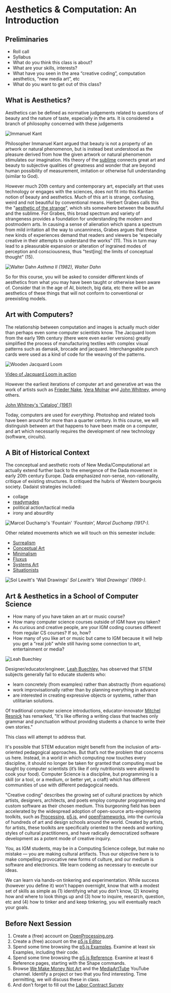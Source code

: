 
# Aesthetics & Computation: An Introduction


## Preliminaries


* Roll call
* Syllabus
* What do you think this class is about?
* What are your skills, interests?
* What have you seen in the area “creative coding”, computation aesthetics, “new media art”, etc
* What do you want to get out of this class?


## What is Aesthetics?

Aesthetics can be defined as normative judgements related to questions of beauty and the nature of taste, especially in the arts. It is considered a branch of philosophy concerned with these judgements


![Immanuel Kant](img/Kant_cropped.jpg "Immanuel Kant")


Philosopher Immanuel Kant argued that beauty is not a property of an artwork or natural phenomenon, but is instead best understood as the pleasure derived from how the given artwork or natural phenomenon stimulates our imagination. His theory of the [sublime](https://en.wikipedia.org/wiki/Sublime_(philosophy)) connects great art and beauty to subjective qualities of greatness and wonder that are beyond human possibility of measurement, imitation or otherwise full understanding (similar to God).

However much 20th century and contemporary art, especially art that uses technology or engages with the sciences, does not fit into this Kantian notion of beauty and aesthetics. Much of this art is strange, confusing, weird and not beautiful by conventional means. Herbert Grabes calls this the "[aesthetic of the strange](https://books.google.com/books?id=Afp5DwAAQBAJ&source=gbs_navlinks_s)", which sits somewhere between the beautiful and the sublime. For Grabes, this broad spectrum and variety of strangeness provides a foundation for understanding the modern and postmodern arts. In causing a sense of alienation which spans a spectrum from mild irritation all the way to uncanniness, Grabes argues that these new kinds of experiences demand that readers and viewers be “especially creative in their attempts to understand the works” (11). This in turn may lead to a pleasurable expansion or alteration of ingrained modes of perception and consciousness, thus "test[ing] the limits of conceptual thought" (15).

![Walter Dahn](img/Dahn-Asthma-II-1982.jpg "Immanuel Kant")
*Asthma II (1982), Walter Dahn*

So for this course, you will be asked to consider different kinds of aesthetics from what you may have been taught or otherwise been aware of. Consider that in the age of AI, biotech, big data, etc there will be an aesthetics of these things that will not conform to conventional or preexisting models.


## Art with Computers?

The relationship between computation and images is actually much older than perhaps even some computer scientists know. The Jacquard loom from the early 19th century (there were even earlier versions) greatly simplified the process of manufacturing textiles with complex visual patterns such as damask, brocade and jacquard. Interchangeable punch cards were used as a kind of code for the weaving of the patterns.


![Wooden Jacquard Loom](img/Wooden_Jacquard_loom_MOSI-11_5544.JPG "Jacquard Loom")

[Video of Jacquard Loom in action](https://www.youtube.com/watch?v=MQzpLLhN0fY)


However the earliest iterations of computer art and generative art was the work of artists such as [Frieder Nake](https://en.wikipedia.org/wiki/Frieder_Nake), [Vera Molnar](https://en.wikipedia.org/wiki/Vera_Moln%C3%A1r) and [John Whitney](https://en.wikipedia.org/wiki/John_Whitney_(animator)), among others.

[John Whitney's 'Catalog' (1961)](https://youtu.be/TbV7loKp69s)


Today, computers are used for _everything_. Photoshop and related tools have been around for more than a quarter century. In this course, we will distinguish between art that happens to have been made on a computer, and art which necessarily requires the development of new technology (software, circuits).


## A Bit of Historical Context

The conceptual and aesthetic roots of New Media/Computational art actually extend further back to the emergence of the Dada movement in early 20th century Europe. Dada emphasized non-sense, non-rationality, critique of existing structures. It critiqued the hubris of Western bourgeois society. Dadaist strategies included:


* collage
* [readymades](https://en.wikipedia.org/wiki/Readymades_of_Marcel_Duchamp)
* political action/tactical media
* irony and absurdity



![Marcel Duchamp's 'Fountain'](img/Duchamp_Fountain.jpg "Marcel Duchamp's 'Fountain'")
*'Fountain', Marcel Duchamp (1917-).*


Other related movements which we will touch on this semester include:


* [Surrealism](https://en.wikipedia.org/wiki/Surrealism)
* [Conceptual Art](https://en.wikipedia.org/wiki/Conceptual_art)
* [Minimalism](https://en.wikipedia.org/wiki/Minimalism)
* [Fluxus](https://en.wikipedia.org/wiki/Fluxus)
* [Systems Art](https://en.wikipedia.org/wiki/Systems_art)
* [Situationists](https://en.wikipedia.org/wiki/Situationist_International)


![Sol Lewitt's 'Wall Drawings'](img/Sol_Lewitt-WallDrawings.jpg "Sol Lewitt's 'Wall Drawings'")
*Sol Lewitt's 'Wall Drawings' (1969-).*


## Art & Aesthetics in a School of Computer Science


* How many of you have taken an art or music course?
* How many computer science courses outside of IGM have you taken?
* As curious and creative people, are your IGM coding courses different from regular CS courses? If so, how?
* How many of you like art or music but came to IGM because it will help you get a "real job" while still having some connection to art, entertainment or media?


![Leah Buechley](img/leah_buechley.jpg "Leah Buechley")


Designer/educator/engineer, [Leah Buechley](https://leahbuechley.com/), has observed that STEM subjects generally fail to educate students who:

* learn concretely (from examples) rather than abstractly (from equations)
* work improvisationally rather than by planning everything in advance
* are interested in creating expressive objects or systems, rather than utilitarian solutions.

Of traditional computer science introductions, educator-innovator [Mitchel Resnick](https://www.media.mit.edu/~mres/) has remarked, "It's like offering a writing class that teaches only grammar and punctuation without providing students a chance to write their own stories."

This class will attempt to address that.

It's possible that STEM education might benefit from the inclusion of arts-oriented pedagogical approaches. But that’s not the problem that concerns us here. Instead, in a world in which computing now touches every discipline, it should no longer be taken for granted that computing must be taught by computer scientists (it’s like if only nutritionists were allowed to cook your food). Computer Science is a discipline, but programming is a skill (or a tool, or a medium, or better yet, a craft) which has different communities of use with different pedagogical needs.

"Creative coding" describes the growing set of cultural practices by which artists, designers, architects, and poets employ computer programming and custom software as their chosen medium. This burgeoning field has been accelerated by the widespread adoption of open-source arts-engineering toolkits, such as [Processing](https://processing.org/), [p5.js](https://p5js.org/), and [openFrameworks](https://openframeworks.cc/), into the curricula of hundreds of art and design schools around the world. Created by artists, for artists, these toolkits are specifically oriented to the needs and working styles of cultural practitioners, and have radically democratized software development as a potent mode of creative inquiry.

You, as IGM students, may be in a Computing Science college, but make no mistake — you are making cultural artifacts. Thus our objective here is to make compelling provocative new forms of culture, and our medium is software and electronics. We learn codeing as necessary to execute our ideas.

We can learn via hands-on tinkering and experimentation. While success (however you define it) won’t happen overnight, know that with a modest set of skills as simple as (1) identifying what you don’t know, (2) knowing how and where to look things up and (3) how to inquire, research, question, etc and (4) how to tinker and and keep tinkering, you will eventually reach your goals.


## Before Next Session

1. Create a (free) account on [OpenProcessing.org](https://openprocessing.org/).
2. Create a (free) account on the [p5.js Editor](https://editor.p5js.org/)
3. Spend some time browsing the [p5.js Examples](https://p5js.org/examples/). Examine at least six Examples, including their code.
4. Spend some time browsing the [p5.js Reference](https://p5js.org/reference/). Examine at least 6 Reference pages, starting with the Shape commands.
5. Browse [We Make Money Not Art](https://we-make-money-not-art.com/) and the [MediaArtTube](https://www.youtube.com/user/MediaArtTube) YouTube channel. Identify a project or two that you find interesting. Time permitting, we will discuss these in class.
6. And don’t forget to fill out the [Labor Contract Survey](https://forms.gle/1H8omAbzY1x2ydxk7)